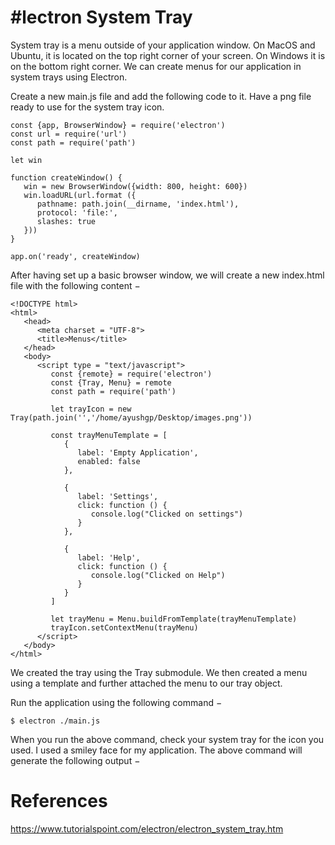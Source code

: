 # #lectron System Tray

System tray is a menu outside of your application window. On MacOS and Ubuntu, it is located on the top right corner of your screen. On Windows it is on the bottom right corner. We can create menus for our application in system trays using Electron.

Create a new main.js file and add the following code to it. Have a png file ready to use for the system tray icon.
```
const {app, BrowserWindow} = require('electron')
const url = require('url')
const path = require('path')

let win

function createWindow() {
   win = new BrowserWindow({width: 800, height: 600})
   win.loadURL(url.format ({
      pathname: path.join(__dirname, 'index.html'),
      protocol: 'file:',
      slashes: true
   }))
}

app.on('ready', createWindow)
```
After having set up a basic browser window, we will create a new index.html file with the following content −
```
<!DOCTYPE html>
<html>
   <head>
      <meta charset = "UTF-8">
      <title>Menus</title>
   </head>
   <body>
      <script type = "text/javascript">
         const {remote} = require('electron')
         const {Tray, Menu} = remote
         const path = require('path')

         let trayIcon = new Tray(path.join('','/home/ayushgp/Desktop/images.png'))

         const trayMenuTemplate = [
            {
               label: 'Empty Application',
               enabled: false
            },

            {
               label: 'Settings',
               click: function () {
                  console.log("Clicked on settings")
               }
            },

            {
               label: 'Help',
               click: function () {
                  console.log("Clicked on Help")
               }
            }
         ]

         let trayMenu = Menu.buildFromTemplate(trayMenuTemplate)
         trayIcon.setContextMenu(trayMenu)
      </script>
   </body>
</html>
```
We created the tray using the Tray submodule. We then created a menu using a template and further attached the menu to our tray object.

Run the application using the following command −
```
$ electron ./main.js
```
When you run the above command, check your system tray for the icon you used. I used a smiley face for my application. The above command will generate the following output −

# References
https://www.tutorialspoint.com/electron/electron_system_tray.htm
